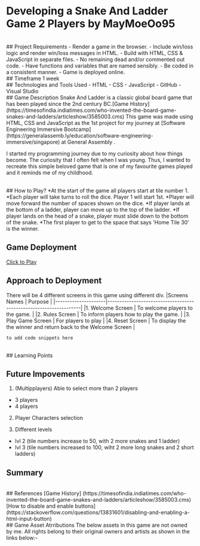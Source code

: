 # Developing a Snake And Ladder Game 2 Players by MayMoeOo95

<br>
## Project Requirements
- Render a game in the browser.
- Include win/loss logic and render win/loss messages in HTML.
- Build with HTML, CSS & JavaScript in separate files.
- No remaining dead and/or commented out code.
- Have functions and variables that are named sensibly.
- Be coded in a consistent manner.
- Game is deployed online.
<br>
## Timeframe
1 week
<br>
## Technologies and Tools Used
- HTML
- CSS
- JavaScript
- GitHub
- Visual Studio
<br>
## Game Description
Snake And Ladder is a classic global board game that has been played since the 2nd century BC.[Game History](https://timesofindia.indiatimes.com/who-invented-the-board-game-snakes-and-ladders/articleshow/3585003.cms) 
This game was made using HTML, CSS and JavaScript as the 1st project for my journey at [Software Engineering Immersive Bootcamp](https://generalassemb.ly/education/software-engineering-immersive/singapore) at General Assembly .

I started my programming journey due to my curiosity about how things become. The curiosity that I often felt when I was young. Thus, I wanted to recreate this simple beloved game that is one of my favourite games played and it reminds me of my childhood.

<br>
## How to Play?
*At the start of the game all players start at tile number 1.
*Each player will take turns to roll the dice. Player 1 will start 1st.
*Player will move forward the number of spaces shown on the dice.
*If player lands at the bottom of a ladder, player can move up to the top of the ladder.
*If player lands on the head of a snake, player must slide down to the bottom of the snake.
*The first player to get to the space that says 'Home Tile 30' is the winner.
<br>

## Game Deployment

[Click to Play](https://maymoeoo95.github.io/2Players_Snake_N_Ladder/)
<br>

## Approach to Deployment

There will be 4 different screens in this game using different div.
|Screens Names        | Purpose                                                           |
|---------------------|-------------------------------------------------------------------|
|1. Welcome Screen    | To welcome players to the game.                                   |
|2. Rules Screen      | To inform players how to play the game.                           |
|3. Play Game Screen  | For players to play                                               |
|4. Reset Screen      | To display the the winner and return back to the Welcome Screen   |

```
to add code snippets here
```

<br>
## Learning Points
<br>

## Future Impovements

1. (Multipplayers) Able to select more than 2 players

- 3 players
- 4 players

2. Player Characters selection

3. Different levels

- lvl 2 (tile numbers increase to 50, with 2 more snakes and 1 ladder)
- lvl 3 (tile numbers increased to 100, wiht 2 more long snakes and 2 short ladders)
  <br>

## Summary

<br>
## References
[Game History] (https://timesofindia.indiatimes.com/who-invented-the-board-game-snakes-and-ladders/articleshow/3585003.cms)
[How to disable and enable buttons] (https://stackoverflow.com/questions/13831601/disabling-and-enabling-a-html-input-button)
<br>
## Game Asset Atrributions
The below assets in this game are not owned by me. All rights belong to their original owners and artists as shown in the links below:-

